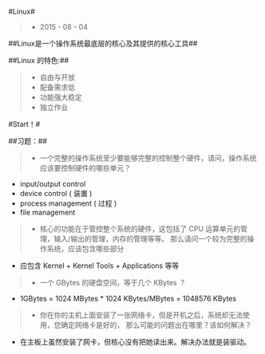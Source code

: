 #Linux#

>- 2015 - 08 - 04

##Linux是一个操作系统最底层的核心及其提供的核心工具##

##Linux 的特色:##
>- 自由与开放
>- 配备需求低
>- 功能强大稳定
>- 独立作业

#Start！#


##习题：##

>- 一个完整的操作系统至少要能够完整的控制整个硬件，请问，操作系统应该要控制硬件的哪些单元？ 
  - input/output control   
  - device control ( 装置 )
  - process management ( 过程 )
  - file management 

>- 核心的功能在于管控整个系统的硬件，这包括了 CPU 运算单元的管理，输入/输出的管理，内存的管理等等。 那么请问一个较为完整的操作系统，应该包含哪些部分
  - 应包含 Kernel + Kernel Tools + Applications 等等 
  
>- 一个 GBytes 的硬盘空间，等于几个 KBytes ？
  - 1GBytes = 1024 MBytes * 1024 KBytes/MBytes = 1048576 KBytes 
  
>- 你在你的主机上面安装了一张网络卡，但是开机之后，系统却无法使用，您确定网络卡是好的， 那么可能的问题出在哪里？该如何解决？ 
  - 在主板上虽然安装了网卡，但核心没有把她读出来。解决办法就是装驱动。
  
  
  
  
  
  
  
  
  
